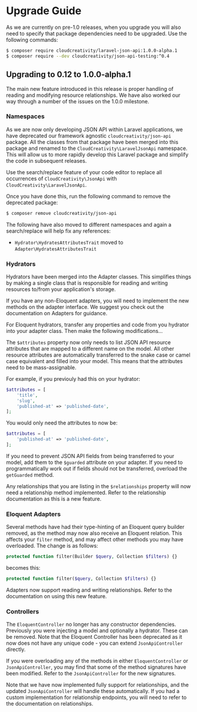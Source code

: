 # Upgrade Guide 

As we are currently on pre-1.0 releases, when you upgrade you will also need to specify that package
dependencies need to be upgraded. Use the following commands:

```bash
$ composer require cloudcreativity/laravel-json-api:1.0.0-alpha.1
$ composer require --dev cloudcreativity/json-api-testing:^0.4
```

## Upgrading to 0.12 to 1.0.0-alpha.1

The main new feature introduced in this release is proper handling of reading and modifying resource
relationships. We have also worked our way through a number of the issues on the 1.0.0 milestone.

### Namespaces

As we are now only developing JSON API within Laravel applications, we have deprecated our framework agnostic
`cloudcreativity/json-api` package. All the classes from that package have been merged into this package and
renamed to the `CloudCreativity\LaravelJsonApi` namespace. This will allow us to more rapidly develop this
Laravel package and simplify the code in subsequent releases.

Use the search/replace feature of your code editor to replace all occurrences of `CloudCreativity\JsonApi` with
`CloudCreativity\LaravelJsonApi`.

Once you have done this, run the following command to remove the deprecated package:

```bash
$ composer remove cloudcreativity/json-api
```

The following have also moved to different namespaces and again a search/replace will help fix any references:

- `Hydrator\HydratesAttributesTrait` moved to `Adapter\HydratesAttributesTrait`

### Hydrators

Hydrators have been merged into the Adapter classes. This simplifies things by making a single class that is
responsible for reading and writing resources to/from your application's storage.

If you have any non-Eloquent adapters, you will need to implement the new methods on the adapter interface. We
suggest you check out the documentation on Adapters for guidance.

For Eloquent hydrators, transfer any properties and code from you hydrator into your adapter class. Then make the 
following modifications...

The `$attributes` property now only needs to list JSON API resource attributes that are mapped to a different
name on the model. All other resource attributes are automatically transferred to the snake case or camel case
equivalent and filled into your model. This means that the attributes need to be mass-assignable.

For example, if you previouly had this on your hydrator:

```php
$attributes = [
    'title',
    'slug',
    'published-at' => 'published-date',
];
```

You would only need the attributes to now be:

```php
$attributes = [
    'published-at' => 'published-date',
];
```

If you need to prevent JSON API fields from being transferred to your model, add them to the `$guarded` 
attribute on your adapter. If you need to programmatically work out if fields should not be transferred,
overload the `getGuarded` method.

Any relationships that you are listing in the `$relationships` property will now need a relationship method
implemented. Refer to the relationship documentation as this is a new feature.

### Eloquent Adapters

Several methods have had their type-hinting of an Eloquent query builder removed, as the method may now also
receive an Eloquent relation. This affects your `filter` method, and may affect other methods you may have
overloaded. The change is as follows:

```php
protected function filter(Builder $query, Collection $filters) {}
```

becomes this:

```php
protected function filter($query, Collection $filters) {}
```

Adapters now support reading and writing relationships. Refer to the documentation on using this new feature.

### Controllers

The `EloquentController` no longer has any constructor dependencies. Previously you were injecting a model
and optionally a hydrator. These can be removed. Note that the Eloquent Controller has been deprecated as it
now does not have any unique code - you can extend `JsonApiController` directly.

If you were overloading any of the methods in either `EloquentController` or `JsonApiController`, you may find
that some of the method signatures have been modified. Refer to the `JsonApiController` for the new signatures.

Note that we have now implemented fully support for relationships, and the updated `JsonApiController` will 
handle these automatically. If you had a custom implementation for relationship endpoints, you will need to
refer to the documentation on relationships.
